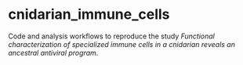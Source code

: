 # cnidarian_immune_cells
Code and analysis workflows to reproduce the study *Functional characterization of specialized immune cells in a cnidarian reveals an ancestral antiviral program*.
